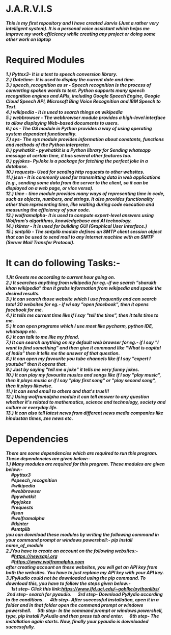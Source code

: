 
# J.A.R.V.I.S
***This is my first repository and I have created Jarvis (Just a rather very intelligent system). It is a personal voice assistant which helps me improve my work efficiency while creating any project or doing some other work on laptop***
# Required Modules
***1.) Pyttsx3- It is a text to speech conversion library. <br />
2.) Datetime- It is used to display the current date and time.<br />
3.) speech_recognition as sr - Speech recognition is the process of converting spoken words to text. Python supports many speech recognition engines and APIs, including Google Speech Engine, Google Cloud Speech API, Microsoft Bing Voice Recognition and IBM Speech to Text.<br />
4.) wikipedia - It is used to search things on wikipedia <br />
5.) webbrowser - The webbrowser module provides a high-level interface to allow displaying Web-based documents to users. <br />
6.) os - The OS module in Python provides a way of using operating system dependent functionality.<br />
7.) sys- The sys module provides information about constants, functions and methods of the Python interpreter.<br />
8.) pywhatkit - pywhatkit is a Python library for Sending whatsapp message at certain time, it has several other features too.<br />
9.) pyjokes- PyJoke is a package for fetching the perfect joke in a database.<br />
10.) requests- Used for sending http requests to other websites.<br />
11.) json - It is commonly used for transmitting data in web applications (e.g., sending some data from the server to the client, so it can be displayed on a web page, or vice versa).<br />
12.) time - time module provides many ways of representing time in code, such as objects, numbers, and strings. It also provides functionality other than representing time, like waiting during code execution and measuring the efficiency of your code.<br />
13.) wolframalpha- It is used to compute expert-level answers using Wolfram’s algorithms, knowledgebase and AI technology.<br />
14.) tkinter - It is used for building GUI (Graphical User Interface.)<br />
15.) smtplib - The smtplib module defines an SMTP client session object that can be used to send mail to any Internet machine with an SMTP (Server Mail Transfer Protocol).***
# It can do following Tasks:-
***1.)It Greets me according to current hour going on.<br />
2.) It searches anything from wikipedia for eg.-if we search "sharukh khan wikipedia" then it grabs information
from wikipedia and speak the desired results.<br />
3.) It can search those website which I use frequently and can search total 30 websites
for eg.- if wi say "open facebook", then it opens facebook for me.<br />
4.) It tells me current time like if I say "tell the time", then it tells time to me.<br />
5.) It can open programs which I use most like pycharm, python IDE, whatsapp etc.<br />
6.) It can talk to me like my friend.<br />
7.) It can search anything on my default web browser for eg.- if I say "I want to find something" and then give
it command like "What is capital of India" then it tells me the answer of that question.<br />
8.) It can open my favourite you tube channels like if I say "expert I youtube" then it opens that.<br />
9.) Just by saying "tell me a joke" it tells me very funny jokes.<br />
10.) It can play my favourite musics and songs like if I say "play music", then it plays music or if I say
"play first song" or "play second song", then it plays likewise.<br />
11.) It can send email to others and that's true!!!<br />
12.) Using wolframalpha module it can tell answer to any question whether it's related to mathematics, science
and technology, society and culture or everyday life.<br />
13.) It can also tell latest news from different news media companies like hindustan times, zee news etc.<br />***
# Dependencies
***There are some dependencies which are required to run this program. These dependencies are given below:-<br />
1.) Many modules are required for this program. These modules are given below:-<br />
&nbsp; &nbsp; &nbsp;#pyttsx3<br />
&nbsp; &nbsp; &nbsp;#speech_recognition<br />
&nbsp; &nbsp; &nbsp;#wikipedia<br />
&nbsp; &nbsp; &nbsp;#webbrowser<br />
&nbsp; &nbsp; &nbsp;#pywhatkit<br />
&nbsp; &nbsp; &nbsp;#pyjokes<br />
&nbsp; &nbsp; &nbsp;#requests<br />
&nbsp; &nbsp; &nbsp;#json<br />
&nbsp; &nbsp; &nbsp;#wolframalpha<br />
&nbsp; &nbsp; &nbsp;#tkinter<br />
&nbsp; &nbsp; &nbsp;#smtplib<br />
you can download these modules by writing the following command in your command prompt or windows powershell:-
pip install name_of_module<br />
2.)You have to create an account on the following websites:-<br />
&nbsp; &nbsp; &nbsp;#https://newsapi.org<br />
&nbsp; &nbsp; &nbsp;#https://www.wolframalpha.com<br />
after creating account on these websites, you will get an API key from both the websites. You have to just replace my API key with your API key.<br />
3.)PyAudio could not be downloaded using the pip command. To download this, you have to follow the steps given below:-<br />
&nbsp; &nbsp; &nbsp;1st step- Click this link:https://www.lfd.uci.edu/~gohlke/pythonlibs/
&nbsp; &nbsp; &nbsp;2nd step- search for pyaudio.
&nbsp; &nbsp; &nbsp;3rd step- Download PyAydio according to the conditions.
&nbsp; &nbsp; &nbsp;4th step- After successful installation, open it in a folder and in that folder open the command prompt or windows powershell.
&nbsp; &nbsp; &nbsp;5th step- In the command prompt or windows powershell, type, pip install PyAudio and then press tab and enter.
&nbsp; &nbsp; &nbsp;6th step- The installation again starts. Now, finally your pyaudio is downloaded successfully.***
